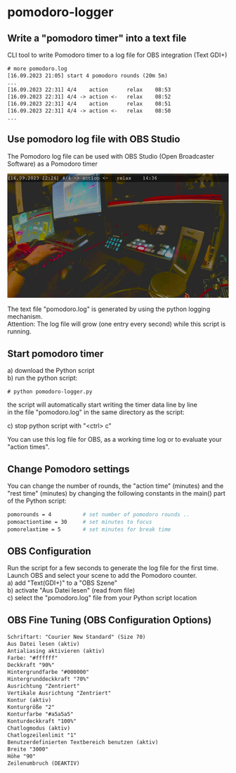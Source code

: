 # pomodoro-logger

## Write a "pomodoro timer" into a text file
CLI tool to write Pomodoro timer to a log file for OBS integration (Text GDI+)<br>


```
# more pomodoro.log
[16.09.2023 21:05] start 4 pomodoro rounds (20m 5m)
...
[16.09.2023 22:31] 4/4    action      relax    08:53
[16.09.2023 22:31] 4/4 -> action <-   relax    08:52
[16.09.2023 22:31] 4/4    action      relax    08:51
[16.09.2023 22:31] 4/4 -> action <-   relax    08:50
...
```

## Use pomodoro log file with OBS Studio
The Pomodoro log file can be used with OBS Studio (Open Broadcaster Software) as a Pomodoro timer <br>

![pomodoro-logger.py output picture](example-001.jpg)

The text file "pomodoro.log" is generated by using the python logging mechanism. <br>
Attention: The log file will grow (one entry every second) while this script is running.<br>

## Start pomodoro timer
a) download the Python script<br>
b) run the python script:<br>
```
# python pomodoro-logger.py
```

the script will automatically start writing the timer data line by line<br> 
in the file "pomodoro.log" in the same directory as the script:

c) stop python script with "\<ctrl\> c" <br>

You can use this log file for OBS, as a working time log or to evaluate your "action times".

## Change Pomodoro settings
You can change the number of rounds, the "action time" (minutes) and the "rest time" (minutes) 
by changing the following constants in the main() part of the Python script:
```sh
pomorounds = 4          # set number of pomodoro rounds ..
pomoactiontime = 30     # set minutes to focus
pomorelaxtime = 5       # set minutes for break time
```

## OBS Configuration
Run the script for a few seconds to generate the log file for the first time.<br>
Launch OBS and select your scene to add the Pomodoro counter.<br>
a) add "Text(GDI+)" to a "OBS Szene"<br>
b) activate "Aus Datei lesen" (read from file)<br>
c) select the "pomodoro.log" file from your Python script location <br>


## OBS Fine Tuning (OBS Configuration Options)
```
Schriftart: "Courier New Standard" (Size 70)
Aus Datei lesen (aktiv)
Antialiasing aktivieren (aktiv)
Farbe: "#ffffff"
Deckkraft "90%"
Hintergrundfarbe "#000000"
Hintergrunddeckkraft "70%"
Ausrichtung "Zentriert"
Vertikale Ausrichtung "Zentriert"
Kontur (aktiv)
Konturgröße "2"
Konturfarbe "#a5a5a5"
Konturdeckkraft "100%"
Chatlogmodus (aktiv)
Chatlogzeilenlimit "1"
Benutzerdefinierten Textbereich benutzen (aktiv)
Breite "3000"
Höhe "90"
Zeilenumbruch (DEAKTIV)
```
